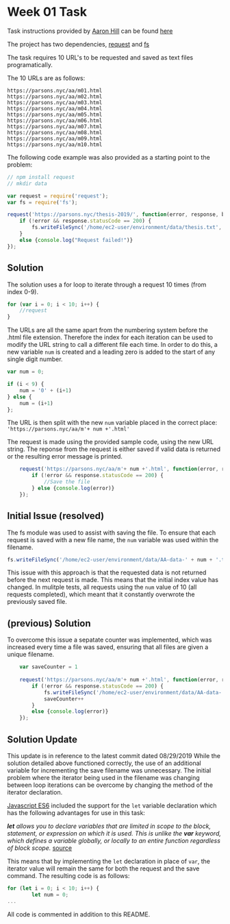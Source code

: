 # Week 01 Task
Task instructions provided by [Aaron Hill](https://github.com/aaronxhill) can be found [here](https://github.com/visualizedata/data-structures/blob/master/weekly_assignment_01.md)

The project has two dependencies, [request](https://www.npmjs.com/package/request) and [fs](https://www.npmjs.com/package/fs)

The task requires 10 URL's to be requested and saved as text files programatically. 

The 10 URLs are as follows:
```
https://parsons.nyc/aa/m01.html  
https://parsons.nyc/aa/m02.html  
https://parsons.nyc/aa/m03.html  
https://parsons.nyc/aa/m04.html  
https://parsons.nyc/aa/m05.html  
https://parsons.nyc/aa/m06.html  
https://parsons.nyc/aa/m07.html  
https://parsons.nyc/aa/m08.html  
https://parsons.nyc/aa/m09.html  
https://parsons.nyc/aa/m10.html   
```

The following code example was also provided as a starting point to the problem:

```javascript
// npm install request
// mkdir data

var request = require('request');
var fs = require('fs');

request('https://parsons.nyc/thesis-2019/', function(error, response, body){
    if (!error && response.statusCode == 200) {
        fs.writeFileSync('/home/ec2-user/environment/data/thesis.txt', body);
    }
    else {console.log("Request failed!")}
});
```
## Solution

The solution uses a for loop to iterate through a request 10 times (from index 0-9).

```javascript
for (var i = 0; i < 10; i++) {
    //request    
}
```

The URLs are all the same apart from the numbering system before the .html file extension.
Therefore the index for each iteration can be used to modify the URL string to call a different file each time.
In order to do this, a new variable `num` is created and a leading zero is added to the start of any single digit number.

```javascript
var num = 0;

if (i < 9) {
    num = '0' + (i+1)
} else {
    num = (i+1)
};
```
The URL is then split with the new `num` variable placed in the correct place: `'https://parsons.nyc/aa/m'+ num +'.html'`

The request is made using the provided sample code, using the new URL string.
The reponse from the request is either saved if valid data is returned or the resulting error message is printed.

```javascript
    request('https://parsons.nyc/aa/m'+ num +'.html', function(error, response, body){
        if (!error && response.statusCode == 200) {
            //Save the file
        } else {console.log(error)}
    });
```
## Initial Issue (resolved)
The fs module was used to assist with saving the file. To ensure that each request is saved with a new file name, the `num` variable was used within the filename.

```javascript
fs.writeFileSync('/home/ec2-user/environment/data/AA-data-' + num + '.txt', body);
```

This issue with this approach is that the requested data is not returned before the next request is made. This means that the initial index value has changed.
In mulitple tests, all requests using the `num` value of 10 (all requests completed), which meant that it constantly overwrote the previously saved file.

## (previous) Solution
To overcome this issue a sepatate counter was implemented, which was increased every time a file was saved, ensuring that all files are given a unique filename.

```javascript
    var saveCounter = 1
    
    request('https://parsons.nyc/aa/m'+ num +'.html', function(error, response, body){
        if (!error && response.statusCode == 200) {
            fs.writeFileSync('/home/ec2-user/environment/data/AA-data-' + saveCounter + '.txt', body);
            saveCounter++
        }
        else {console.log(error)}
    });

```

## Solution Update
This update is in reference to the latest commit dated 08/29/2019
While the solution detailed above functioned correctly, the use of an additional variable for incrementing the save filename was unnecessary. The initial problem where the iterator being used in the filename was changing between loop iterations can be overcome by changing the method of the iterator declaration. 

[Javascript ES6]( https://developer.mozilla.org/en-US/docs/Web/JavaScript/New_in_JavaScript/ECMAScript_2015_support_in_Mozilla) included the support for the `let` variable declaration which has the following advantages for use in this task:

_***let*** allows you to declare variables that are limited in scope to the block, statement, or expression on which it is used. This is unlike the ***var*** keyword, which defines a variable globally, or locally to an entire function regardless of block scope._ 
[source](https://medium.com/front-end-developers/es6-variable-scopes-in-loops-with-closure-9cde7a198744)

This means that by implementing the `let` declaration in place of `var`, the iterator value will remain the same for both the request and the save command. The resulting code is as follows:

```javascript
for (let i = 0; i < 10; i++) {
        let num = 0;
...
```

All code is commented in addition to this README.
